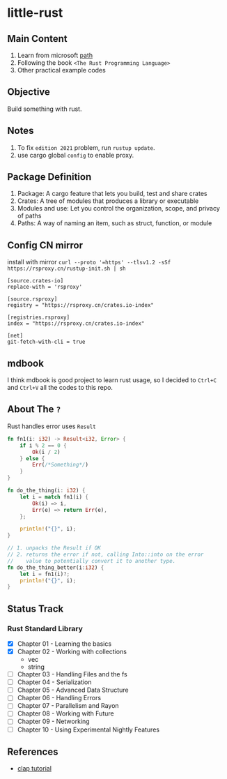 # little-rust

## Main Content

1. Learn from microsoft [path](https://docs.microsoft.com/en-us/learn/paths/rust-first-steps/)
2. Following the book `<The Rust Programming Language>`
3. Other practical example codes

## Objective

Build something with rust.

## Notes

1. To fix `edition 2021` problem, run `rustup update`.
2. use cargo global `config` to enable proxy.

## Package Definition

1. Package: A cargo feature that lets you build, test and share crates
2. Crates: A tree of modules that produces a library or executable
3. Modules and use: Let you control the organization, scope, and privacy of paths
4. Paths: A way of naming an item, such as struct, function, or module

## Config CN mirror

install with mirror `curl --proto '=https' --tlsv1.2 -sSf https://rsproxy.cn/rustup-init.sh | sh`

```config
[source.crates-io]
replace-with = 'rsproxy'

[source.rsproxy]
registry = "https://rsproxy.cn/crates.io-index"

[registries.rsproxy]
index = "https://rsproxy.cn/crates.io-index"

[net]
git-fetch-with-cli = true
```

## mdbook

I think mdbook is good project to learn rust usage, so I decided to `Ctrl+C` and `Ctrl+V` all the codes to this repo.

## About The `?`

Rust handles error uses `Result`

```rust
fn fn1(i: i32) -> Result<i32, Error> {
    if i % 2 == 0 {
        Ok(i / 2)
    } else {
        Err(/*Something*/)
    }
}

fn do_the_thing(i: i32) {
    let i = match fn1(i) {
        Ok(i) => i,
        Err(e) => return Err(e),
    };

    println!("{}", i);
}

// 1. unpacks the Result if OK
// 2. returns the error if not, calling Into::into on the error
//    value to potentially convert it to another type.
fn do_the_thing_better(i:i32) {
    let i = fn1(i)?;
    println!("{}", i);
}
```

## Status Track

### Rust Standard Library

- [x] Chapter 01 - Learning the basics
- [x] Chapter 02 - Working with collections
  - vec
  - string
- [ ] Chapter 03 - Handling Files and the fs
- [ ] Chapter 04 - Serialization
- [ ] Chapter 05 - Advanced Data Structure
- [ ] Chapter 06 - Handling Errors
- [ ] Chapter 07 - Parallelism and Rayon
- [ ] Chapter 08 - Working with Future
- [ ] Chapter 09 - Networking
- [ ] Chapter 10 - Using Experimental Nightly Features

## References

- [clap tutorial](https://docs.rs/clap/latest/clap/_derive/_tutorial/index.html)
